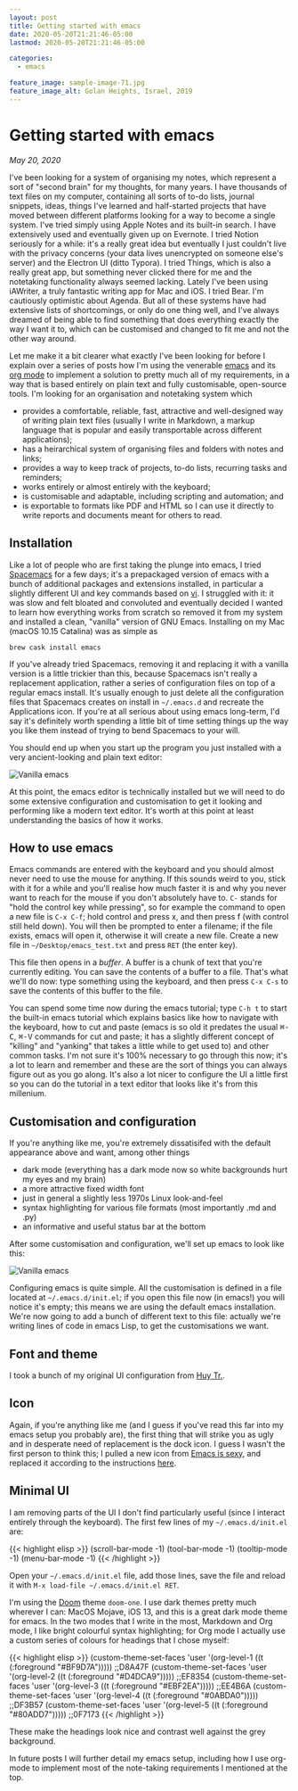 ```yaml
---
layout: post
title: Getting started with emacs
date: 2020-05-20T21:21:46-05:00
lastmod: 2020-05-20T21:21:46-05:00

categories:
  - emacs

feature_image: sample-image-71.jpg
feature_image_alt: Golan Heights, Israel, 2019
---
```


# Getting started with emacs

*May 20, 2020*

I've been looking for a system of organising my notes, which represent a sort of "second brain" for my thoughts, for many years. I have thousands of text files on my computer, containing all sorts of to-do lists, journal snippets, ideas, things I've learned and half-started projects that have moved between different platforms looking for a way to become a single system. I've tried simply using Apple Notes and its built-in search. I have extensively used and eventually given up on Evernote. I tried Notion seriously for a while: it's a really great idea but eventually I just couldn't live with the privacy concerns (your data lives unencrypted on someone else's server) and the Electron UI (ditto Typora). I tried Things, which is also a really great app, but something never clicked there for me and the notetaking functionality always seemed lacking. Lately I've been using iAWriter, a truly fantastic writing app for Mac and iOS. I tried Bear. I'm cautiously optimistic about Agenda. But all of these systems have had extensive lists of shortcomings, or only do one thing well, and I've always dreamed of being able to find something that does everything exactly the way I want it to, which can be customised and changed to fit me and not the other way around.

Let me make it a bit clearer what exactly I've been looking for before I explain over a series of posts how I'm using the venerable [emacs](http://en.wikipedia.org/wiki/emacs) and its [org mode](http://en.wikipedia.org/wiki/Org_mode) to implement a solution to pretty much all of my requirements, in a way that is based entirely on plain text and fully customisable, open-source tools. I'm looking for an organisation and notetaking system which

- provides a comfortable, reliable, fast, attractive and well-designed way of writing plain text files (usually I write in Markdown, a markup language that is popular and easily transportable across different applications);
- has a heirarchical system of organising files and folders with notes and links;
- provides a way to keep track of projects, to-do lists, recurring tasks and reminders;
- works entirely or almost entirely with the keyboard;
- is customisable and adaptable, including scripting and automation; and
- is exportable to formats like PDF and HTML so I can use it directly to write reports and documents meant for others to read. 

<!-- ### What is emacs?

Emacs is a text editor, but describing it in that simple way does not do justice to how complex and powerful a tool it is. It started its life more than thirty years ago, as a text editor for unix systems implemented as the interpreter of a [lisp](https://en.wikipedia.org/wiki/Lisp_(programming_language)), which allows it to be almost infinitely customisable and extensible. It has around 10,000 built in commands, which you can assign to keybindings that allow you to automate common tasks as macros. A common joke which goes a long way to describing how deep the emacs rabbit hole goes is that emacs is an operating system with a decent text editor. 

I've been using emacs for a month or so, and am already finding that I am editing and managing text files significantly faster and more fluently, in an attractive and stable editor which feels like I "built myself" because of the extensive customisation, and which any problem I have I can solve myself without having to compromise. 

I'll describe below the process I went through to get my current emacs setup up-and-running: my `~/.emacs.d/init.el` file is available on [Github](http://github.com/XXXX). -->

## Installation

Like a lot of people who are first taking the plunge into emacs, I tried [Spacemacs]() for a few days; it's a prepackaged version of emacs with a bunch of additional packages and extensions installed, in particular a slightly different UI and key commands based on [vi](https://en.wikipedia.org/wiki/vi_(text_editor)). I struggled with it: it was slow and felt bloated and convoluted and eventually decided I wanted to learn how everything works from scratch so removed it from my system and installed a clean, "vanilla" version of GNU Emacs. Installing on my Mac (macOS 10.15 Catalina) was as simple as 

```
brew cask install emacs
```

If you've already tried Spacemacs, removing it and replacing it with a vanilla version is a little trickier than this, because Spacemacs isn't really a replacement application, rather a series of configuration files on top of a regular emacs install. It's usually enough to just delete all the configuration files that Spacemacs creates on install in `~/.emacs.d` and recreate the Applications icon. If you're at all serious about using emacs long-term, I'd say it's definitely worth spending a little bit of time setting things up the way you like them instead of trying to bend Spacemacs to your will. 

You should end up when you start up the program you just installed with a very ancient-looking and plain text editor:

![Vanilla emacs](emacs_blank.png)

At this point, the emacs editor is technically installed but we will need to do some extensive configuration and customisation to get it looking and performing like a modern text editor. It's worth at this point at least understanding the basics of how it works.

## How to use emacs

Emacs commands are entered with the keyboard and you should almost never need to use the mouse for anything. If this sounds weird to you, stick with it for a while and you'll realise how much faster it is and why you never want to reach for the mouse if you don't absolutely have to. `C-` stands for "hold the control key while pressing", so for example the command to open a new file is `C-x C-f`; hold control and press x, and then press f (with control still held down). You will then be prompted to enter a filename; if the file exists, emacs will open it, otherwise it will create a new file. Create a new file in `~/Desktop/emacs_test.txt` and press `RET` (the enter key). 

This file then opens in a *buffer*. A buffer is a chunk of text that you're currently editing. You can save the contents of a buffer to a file. That's what we'll do now: type something using the keyboard, and then press `C-x C-s` to save the contents of this buffer to the file. 

You can spend some time now during the emacs tutorial; type `C-h t` to start the built-in emacs tutorial which explains basics like how to navigate with the keyboard, how to cut and paste (emacs is so old it predates the usual <kbd>&#8984;-C</kbd>, <kbd>&#8984;-V</kbd> commands for cut and paste; it has a slightly different concept of "killing" and "yanking" that takes a little while to get used to) and other common tasks. I'm not sure it's 100% necessary to go through this now; it's a lot to learn and remember and these are the sort of things you can always figure out as you go along. It's also a lot nicer to configure the UI a little first so you can do the tutorial in a text editor that looks like it's from this millenium. 

## Customisation and configuration

If you're anything like me, you're extremely dissatisifed with the default appearance above and want, among other things

- dark mode (everything has a dark mode now so white backgrounds hurt my eyes and my brain)
- a more attractive fixed width font
- just in general a slightly less 1970s Linux look-and-feel
- syntax highlighting for various file formats (most importantly .md and .py)
- an informative and useful status bar at the bottom

After some customisation and configuration, we'll set up emacs to look like this:

![Vanilla emacs](emacs_full.png)

Configuring emacs is quite simple. All the customisation is defined in a file located at `~/.emacs.d/init.el`; if you open this file now (in emacs!) you will notice it's empty; this means we are using the default emacs installation. We're now going to add a bunch of different text to this file: actually we're writing lines of code in emacs Lisp, to get the customisations we want. 

## Font and theme

I took a bunch of my original UI configuration from [Huy Tr.](https://dev.to/huytd/emacs-from-scratch-1cg6).

## Icon

Again, if you're anything like me (and I guess if you've read this far into my emacs setup you probably are), the first thing that will strike you as ugly and in desperate need of replacement is the dock icon. I guess I wasn't the first person to think this; I pulled a new icon from [Emacs is sexy](https://emacs.sexy), and replaced it according to the instructions [here](https://apple.stackexchange.com/questions/229524/how-do-i-change-the-icon-of-emacs-installed-via-homebrew).

## Minimal UI

I am removing parts of the UI I don't find particularly useful (since I interact entirely through the keyboard). The first few lines of my `~/.emacs.d/init.el` are:

{{< highlight elisp >}}
(scroll-bar-mode -1)
(tool-bar-mode   -1)
(tooltip-mode    -1)
(menu-bar-mode   -1)
{{< /highlight >}}

Open your `~/.emacs.d/init.el` file, add those lines, save the file and reload it with `M-x load-file ~/.emacs.d/init.el RET`. 

I'm using the [Doom](https://github.com/hlissner/emacs-doom-themes) theme `doom-one`. I use dark themes pretty much wherever I can: MacOS Mojave, iOS 13, and this is a great dark mode theme for emacs. In the two modes that I write in the most, Markdown and Org mode, I like bright colourful syntax highlighting; for Org mode I actually use a custom series of colours for headings that I chose myself: 

{{< highlight elisp >}}
(custom-theme-set-faces 'user '(org-level-1 ((t (:foreground "#BF9D7A"))))) ;;D8A47F 
(custom-theme-set-faces 'user '(org-level-2 ((t (:foreground "#D4DCA9"))))) ;;EF8354 
(custom-theme-set-faces 'user '(org-level-3 ((t (:foreground "#EBF2EA"))))) ;;EE4B6A 
(custom-theme-set-faces 'user '(org-level-4 ((t (:foreground "#0ABDA0"))))) ;;DF3B57 
(custom-theme-set-faces 'user '(org-level-5 ((t (:foreground "#80ADD7"))))) ;;0F7173
{{< /highlight >}}

These make the headings look nice and contrast well against the grey background. 

In future posts I will further detail my emacs setup, including how I use org-mode to implement most of the note-taking requirements I mentioned at the top. 
